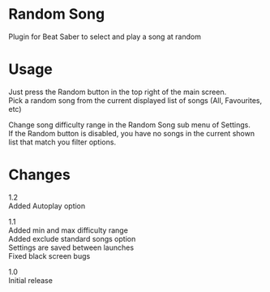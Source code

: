 # Random Song
Plugin for Beat Saber to select and play a song at random  
  
# Usage  
Just press the Random button in the top right of the main screen.  
Pick a random song from the current displayed list of songs (All, Favourites, etc)  
  
Change song difficulty range in the Random Song sub menu of Settings.  
If the Random button is disabled, you have no songs in the current shown list that match you filter options.  
  
# Changes  
1.2  
Added Autoplay option  

1.1  
Added min and max difficulty range  
Added exclude standard songs option  
Settings are saved between launches  
Fixed black screen bugs  

1.0  
Initial release  
